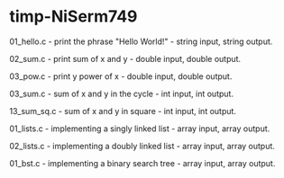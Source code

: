 # timp-NiSerm749
01_hello.c - print the phrase "Hello World!" - string input, string output.

02_sum.c - print sum of x and y - double input, double output.
              
03_pow.c - print y power of x - double input, double output.

03_sum.c - sum of x and y in the cycle - int input, int output.

13_sum_sq.c - sum of x and y in square - int input, int output.   

01_lists.c - implementing a singly linked list - array input, array output.

02_lists.c - implementing a doubly linked list - array input, array output.

01_bst.c - implementing a binary search tree - array input, array output.